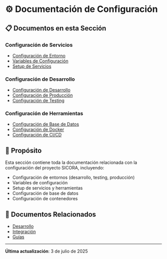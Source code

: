# ⚙️ Documentación de Configuración

## 📋 Documentos en esta Sección

### Configuración de Servicios

- [Configuración de Entorno](./CONFIGURACION_ENTORNO.md)
- [Variables de Configuración](./VARIABLES_CONFIGURACION.md)
- [Setup de Servicios](./SETUP_SERVICIOS.md)

### Configuración de Desarrollo

- [Configuración de Desarrollo](./CONFIGURACION_DESARROLLO.md)
- [Configuración de Producción](./CONFIGURACION_PRODUCCION.md)
- [Configuración de Testing](./CONFIGURACION_TESTING.md)

### Configuración de Herramientas

- [Configuración de Base de Datos](./CONFIGURACION_BASE_DATOS.md)
- [Configuración de Docker](./CONFIGURACION_DOCKER.md)
- [Configuración de CI/CD](./CONFIGURACION_CICD.md)

## 🎯 Propósito

Esta sección contiene toda la documentación relacionada con la configuración del proyecto SICORA, incluyendo:

- Configuración de entornos (desarrollo, testing, producción)
- Variables de configuración
- Setup de servicios y herramientas
- Configuración de base de datos
- Configuración de contenedores

## 📖 Documentos Relacionados

- [Desarrollo](../desarrollo/)
- [Integración](../integracion/)
- [Guías](../guias/)

---

**Última actualización**: 3 de julio de 2025
